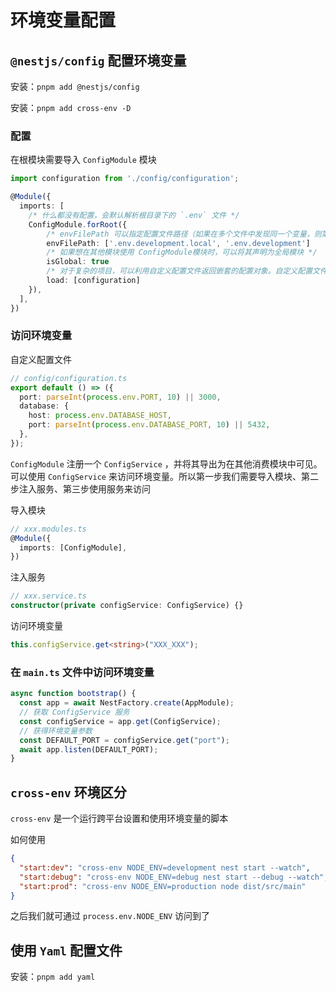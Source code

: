 # 环境变量配置

## `@nestjs/config` 配置环境变量

安装：`pnpm add @nestjs/config`

安装：`pnpm add cross-env -D`

### 配置

在根模块需要导入 `ConfigModule` 模块

```ts
import configuration from './config/configuration';

@Module({
  imports: [
    /* 什么都没有配置，会默认解析根目录下的 `.env` 文件 */
    ConfigModule.forRoot({
        /* envFilePath 可以指定配置文件路径（如果在多个文件中发现同一个变量，则第一个变量优先） */
        envFilePath: ['.env.development.local', '.env.development']
        /* 如果想在其他模块使用 ConfigModule模块时，可以将其声明为全局模块 */
        isGlobal: true
        /* 对于复杂的项目，可以利用自定义配置文件返回嵌套的配置对象。自定义配置文件导出一个工厂函数，该函数返回一个配置对象。配置对象可以是任意嵌套的普通 JavaScript 对象 */
        load: [configuration]
    }),
  ],
})
```

### 访问环境变量

自定义配置文件

```ts
// config/configuration.ts
export default () => ({
  port: parseInt(process.env.PORT, 10) || 3000,
  database: {
    host: process.env.DATABASE_HOST,
    port: parseInt(process.env.DATABASE_PORT, 10) || 5432,
  },
});
```

`ConfigModule` 注册一个 `ConfigService` ，并将其导出为在其他消费模块中可见。可以使用 `ConfigService` 来访问环境变量。所以第一步我们需要导入模块、第二步注入服务、第三步使用服务来访问

导入模块

```ts
// xxx.modules.ts
@Module({
  imports: [ConfigModule],
})
```

注入服务

```ts
// xxx.service.ts
constructor(private configService: ConfigService) {}
```

访问环境变量

```ts
this.configService.get<string>("XXX_XXX");
```

### 在 `main.ts` 文件中访问环境变量

```ts
async function bootstrap() {
  const app = await NestFactory.create(AppModule);
  // 获取 ConfigService 服务
  const configService = app.get(ConfigService);
  // 获得环境变量参数
  const DEFAULT_PORT = configService.get("port");
  await app.listen(DEFAULT_PORT);
}
```

## `cross-env` 环境区分

`cross-env` 是一个运行跨平台设置和使用环境变量的脚本

如何使用

```json
{
  "start:dev": "cross-env NODE_ENV=development nest start --watch",
  "start:debug": "cross-env NODE_ENV=debug nest start --debug --watch",
  "start:prod": "cross-env NODE_ENV=production node dist/src/main"
}
```

之后我们就可通过 `process.env.NODE_ENV` 访问到了

## 使用 `Yaml` 配置文件

安装：`pnpm add yaml`
